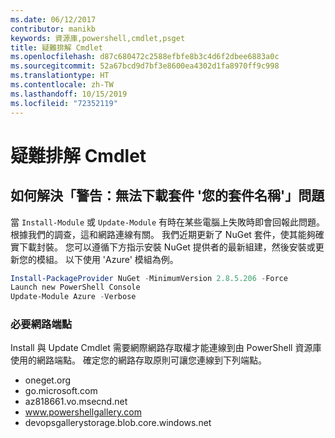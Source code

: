 ```yaml
---
ms.date: 06/12/2017
contributor: manikb
keywords: 資源庫,powershell,cmdlet,psget
title: 疑難排解 Cmdlet
ms.openlocfilehash: d87c680472c2588efbfe8b3c4d6f2dbee6883a0c
ms.sourcegitcommit: 52a67bcd9d7bf3e8600ea4302d1fa8970ff9c998
ms.translationtype: HT
ms.contentlocale: zh-TW
ms.lasthandoff: 10/15/2019
ms.locfileid: "72352119"
---
```

# <a name="troubleshooting-cmdlets"></a>疑難排解 Cmdlet

## <a name="how-to-resolve-warning-package-your-package-name-failed-to-download-issue"></a>如何解決「警告：無法下載套件 '您的套件名稱'」問題

當 `Install-Module` 或 `Update-Module` 有時在某些電腦上失敗時即會回報此問題。 根據我們的調查，這和網路連線有關。 我們近期更新了 NuGet 套件，使其能夠確實下載封裝。 您可以遵循下方指示安裝 NuGet 提供者的最新組建，然後安裝或更新您的模組。 以下使用 'Azure' 模組為例。

```powershell
Install-PackageProvider NuGet -MinimumVersion 2.8.5.206 -Force
Launch new PowerShell Console
Update-Module Azure -Verbose
```

### <a name="required-network-endpoints"></a>必要網路端點

Install 與 Update Cmdlet 需要網際網路存取權才能連線到由 PowerShell 資源庫使用的網路端點。 確定您的網路存取原則可讓您連線到下列端點。

- oneget.org
- go.microsoft.com
- az818661.vo.msecnd.net
- www.powershellgallery.com
- devopsgallerystorage.blob.core.windows.net
